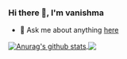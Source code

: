 ### Hi there 👋, I'm vanishma

- 💬 Ask me about anything [here](https://github.com/vanishma/vanishma/issues)


<a href="https://github.com/anuraghazra/github-readme-stats">
  <img align="center" src="https://github-readme-stats.anuraghazra1.vercel.app/api?username=vanishma&show_icons=true&count_private=true&include_all_commits=true&theme=radical" alt="Anurag's github stats" />
</a>
<a href="https://github.com/anuraghazra/github-readme-stats">
  <img align="center" src="https://github-readme-stats.anuraghazra1.vercel.app/api/top-langs/?username=vanishma&layout=compact&theme=radical" />
</a>

